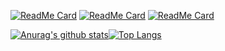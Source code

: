 
[![ReadMe Card](https://github-readme-stats.vercel.app/api/pin/?username=sqaiyan&repo=NeteaseMusicWxMiniApp&show_owner=true&title_color=50DA8B&icon_color=50DA8B)](https://github.com/sqaiyan/NeteaseMusicWxMiniApp)
[![ReadMe Card](https://github-readme-stats.vercel.app/api/pin/?username=sqaiyan&repo=netmusic-node&show_owner=true&title_color=F8CE04)](https://github.com/sqaiyan/netmusic-node)
[![ReadMe Card](https://github-readme-stats.vercel.app/api/pin/?username=sqaiyan&repo=neteasemusic&show_owner=true&title_color=F8854D&icon_color=F8854D)](https://github.com/sqaiyan/neteasemusic)

[![Anurag's github stats](https://github-readme-stats.vercel.app/api?username=sqaiyan&show_icons=true)](https://github.com/sqaiyan/sqaiyan)[![Top Langs](https://github-readme-stats.vercel.app/api/top-langs/?username=sqaiyan&hide=c,c%2B%2B&)](https://github.com/sqaiyan/sqaiyan)

